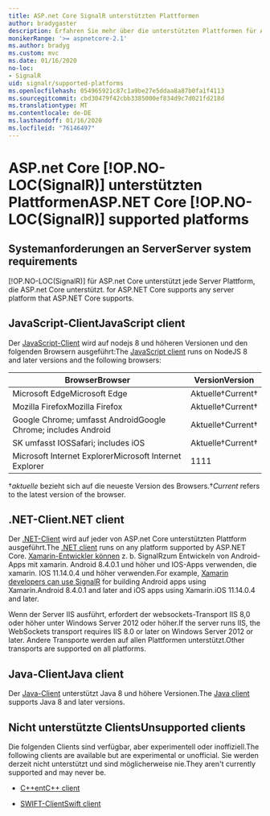 ```yaml
---
title: ASP.net Core SignalR unterstützten Plattformen
author: bradygaster
description: Erfahren Sie mehr über die unterstützten Plattformen für ASP.net Core SignalR.
monikerRange: '>= aspnetcore-2.1'
ms.author: bradyg
ms.custom: mvc
ms.date: 01/16/2020
no-loc:
- SignalR
uid: signalr/supported-platforms
ms.openlocfilehash: 054965921c87c1a9be27e5ddaa8a87b0fa1f4113
ms.sourcegitcommit: cbd30479f42cbb3385000ef834d9c7d021fd218d
ms.translationtype: MT
ms.contentlocale: de-DE
ms.lasthandoff: 01/16/2020
ms.locfileid: "76146497"
---
```

# <a name="aspnet-core-opno-locsignalr-supported-platforms"></a><span data-ttu-id="74d1f-103">ASP.net Core [!OP.NO-LOC(SignalR)] unterstützten Plattformen</span><span class="sxs-lookup"><span data-stu-id="74d1f-103">ASP.NET Core [!OP.NO-LOC(SignalR)] supported platforms</span></span>

## <a name="server-system-requirements"></a><span data-ttu-id="74d1f-104">Systemanforderungen an Server</span><span class="sxs-lookup"><span data-stu-id="74d1f-104">Server system requirements</span></span>

[!OP.NO-LOC(SignalR)]<span data-ttu-id="74d1f-105"> für ASP.net Core unterstützt jede Server Plattform, die ASP.net Core unterstützt.</span><span class="sxs-lookup"><span data-stu-id="74d1f-105"> for ASP.NET Core supports any server platform that ASP.NET Core supports.</span></span>

## <a name="javascript-client"></a><span data-ttu-id="74d1f-106">JavaScript-Client</span><span class="sxs-lookup"><span data-stu-id="74d1f-106">JavaScript client</span></span>

<span data-ttu-id="74d1f-107">Der [JavaScript-Client](xref:signalr/javascript-client) wird auf nodejs 8 und höheren Versionen und den folgenden Browsern ausgeführt:</span><span class="sxs-lookup"><span data-stu-id="74d1f-107">The [JavaScript client](xref:signalr/javascript-client) runs on NodeJS 8 and later versions and the following browsers:</span></span>

| <span data-ttu-id="74d1f-108">Browser</span><span class="sxs-lookup"><span data-stu-id="74d1f-108">Browser</span></span>                         | <span data-ttu-id="74d1f-109">Version</span><span class="sxs-lookup"><span data-stu-id="74d1f-109">Version</span></span>         |
| ------------------------------- | --------------- |
| <span data-ttu-id="74d1f-110">Microsoft Edge</span><span class="sxs-lookup"><span data-stu-id="74d1f-110">Microsoft Edge</span></span>                  | <span data-ttu-id="74d1f-111">Aktuelle&dagger;</span><span class="sxs-lookup"><span data-stu-id="74d1f-111">Current&dagger;</span></span> |
| <span data-ttu-id="74d1f-112">Mozilla Firefox</span><span class="sxs-lookup"><span data-stu-id="74d1f-112">Mozilla Firefox</span></span>                 | <span data-ttu-id="74d1f-113">Aktuelle&dagger;</span><span class="sxs-lookup"><span data-stu-id="74d1f-113">Current&dagger;</span></span> |
| <span data-ttu-id="74d1f-114">Google Chrome; umfasst Android</span><span class="sxs-lookup"><span data-stu-id="74d1f-114">Google Chrome; includes Android</span></span> | <span data-ttu-id="74d1f-115">Aktuelle&dagger;</span><span class="sxs-lookup"><span data-stu-id="74d1f-115">Current&dagger;</span></span> |
| <span data-ttu-id="74d1f-116">SK umfasst IOS</span><span class="sxs-lookup"><span data-stu-id="74d1f-116">Safari; includes iOS</span></span>            | <span data-ttu-id="74d1f-117">Aktuelle&dagger;</span><span class="sxs-lookup"><span data-stu-id="74d1f-117">Current&dagger;</span></span> |
| <span data-ttu-id="74d1f-118">Microsoft Internet Explorer</span><span class="sxs-lookup"><span data-stu-id="74d1f-118">Microsoft Internet Explorer</span></span>     | <span data-ttu-id="74d1f-119">11</span><span class="sxs-lookup"><span data-stu-id="74d1f-119">11</span></span>              |

<span data-ttu-id="74d1f-120">&dagger;*aktuelle* bezieht sich auf die neueste Version des Browsers.</span><span class="sxs-lookup"><span data-stu-id="74d1f-120">&dagger;*Current* refers to the latest version of the browser.</span></span>

## <a name="net-client"></a><span data-ttu-id="74d1f-121">.NET-Client</span><span class="sxs-lookup"><span data-stu-id="74d1f-121">.NET client</span></span>

<span data-ttu-id="74d1f-122">Der [.NET-Client](xref:signalr/dotnet-client) wird auf jeder von ASP.net Core unterstützten Plattform ausgeführt.</span><span class="sxs-lookup"><span data-stu-id="74d1f-122">The [.NET client](xref:signalr/dotnet-client) runs on any platform supported by ASP.NET Core.</span></span> <span data-ttu-id="74d1f-123">[Xamarin-Entwickler können](https://github.com/aspnet/Announcements/issues/305) z. b. SignalRzum Entwickeln von Android-Apps mit xamarin. Android 8.4.0.1 und höher und IOS-Apps verwenden, die xamarin. IOS 11.14.0.4 und höher verwenden.</span><span class="sxs-lookup"><span data-stu-id="74d1f-123">For example, [Xamarin developers can use SignalR](https://github.com/aspnet/Announcements/issues/305) for building Android apps using Xamarin.Android 8.4.0.1 and later and iOS apps using Xamarin.iOS 11.14.0.4 and later.</span></span>

<span data-ttu-id="74d1f-124">Wenn der Server IIS ausführt, erfordert der websockets-Transport IIS 8,0 oder höher unter Windows Server 2012 oder höher.</span><span class="sxs-lookup"><span data-stu-id="74d1f-124">If the server runs IIS, the WebSockets transport requires IIS 8.0 or later on Windows Server 2012 or later.</span></span> <span data-ttu-id="74d1f-125">Andere Transporte werden auf allen Plattformen unterstützt.</span><span class="sxs-lookup"><span data-stu-id="74d1f-125">Other transports are supported on all platforms.</span></span>

## <a name="java-client"></a><span data-ttu-id="74d1f-126">Java-Client</span><span class="sxs-lookup"><span data-stu-id="74d1f-126">Java client</span></span>

<span data-ttu-id="74d1f-127">Der [Java-Client](xref:signalr/java-client) unterstützt Java 8 und höhere Versionen.</span><span class="sxs-lookup"><span data-stu-id="74d1f-127">The [Java client](xref:signalr/java-client) supports Java 8 and later versions.</span></span>

## <a name="unsupported-clients"></a><span data-ttu-id="74d1f-128">Nicht unterstützte Clients</span><span class="sxs-lookup"><span data-stu-id="74d1f-128">Unsupported clients</span></span>

<span data-ttu-id="74d1f-129">Die folgenden Clients sind verfügbar, aber experimentell oder inoffiziell.</span><span class="sxs-lookup"><span data-stu-id="74d1f-129">The following clients are available but are experimental or unofficial.</span></span> <span data-ttu-id="74d1f-130">Sie werden derzeit nicht unterstützt und sind möglicherweise nie.</span><span class="sxs-lookup"><span data-stu-id="74d1f-130">They aren't currently supported and may never be.</span></span>

* <span data-ttu-id="74d1f-131">[C++ent](https://github.com/aspnet/SignalR-Client-Cpp)</span><span class="sxs-lookup"><span data-stu-id="74d1f-131">[C++ client](https://github.com/aspnet/SignalR-Client-Cpp)</span></span>

* <span data-ttu-id="74d1f-132">[SWIFT-Client](https://github.com/moozzyk/SignalR-Client-Swift)</span><span class="sxs-lookup"><span data-stu-id="74d1f-132">[Swift client](https://github.com/moozzyk/SignalR-Client-Swift)</span></span>
